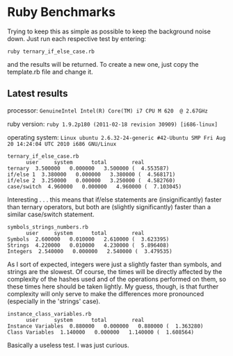 Ruby Benchmarks
===============

Trying to keep this as simple as possible to keep the background noise down.  Just run each respective test by entering:

`ruby ternary_if_else_case.rb`

and the results will be returned.  To create a new one, just copy the template.rb file and change it.

Latest results
--------------

processor: `GenuineIntel Intel(R) Core(TM) i7 CPU M 620  @ 2.67GHz`

ruby version: `ruby 1.9.2p180 (2011-02-18 revision 30909) [i686-linux]`

operating system: `Linux ubuntu 2.6.32-24-generic #42-Ubuntu SMP Fri Aug 20 14:24:04 UTC 2010 i686 GNU/Linux`

    ternary_if_else_case.rb
          user     system      total        real
    ternary  3.500000   0.000000   3.500000 (  4.553587)
    if/else 1  3.380000   0.000000   3.380000 (  4.568171)
    if/else 2  3.250000   0.000000   3.250000 (  4.582760)
    case/switch  4.960000   0.000000   4.960000 (  7.103045)

Interesting . . . this means that if/else statements are (insignificantly) faster than ternary operators, but both are (slightly significantly) faster than a similar case/switch statement.


    symbols_strings_numbers.rb
          user     system      total        real
    Symbols  2.600000   0.010000   2.610000 (  3.623395)
    Strings  4.220000   0.010000   4.230000 (  5.896408)
    Integers  2.540000   0.000000   2.540000 (  3.479535)

As I sort of expected, integers were just a slightly faster than symbols, and strings are the slowest.  Of course, the times will be directly affected by the complexity of the hashes used and of the operations performed on them, so these times here should be taken lightly.  My guess, though, is that further complexity will only serve to make the differences more pronounced (especially in the 'strings' case).


    instance_class_variables.rb
          user     system      total        real
    Instance Variables  0.880000   0.000000   0.880000 (  1.363280)
    Class Variables  1.140000   0.000000   1.140000 (  1.608564)

Basically a useless test.  I was just curious.